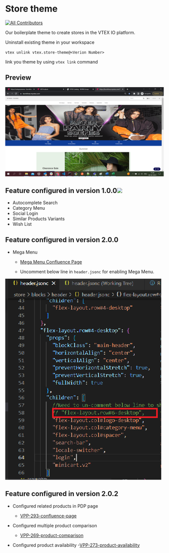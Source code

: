 # Store theme
<!-- ALL-CONTRIBUTORS-BADGE:START - Do not remove or modify this section -->
[![All Contributors](https://img.shields.io/badge/all_contributors-1-orange.svg?style=flat-square)](#contributors-)
<!-- ALL-CONTRIBUTORS-BADGE:END -->
Our boilerplate theme to create stores in the VTEX IO platform.

Uninstall existing theme in your workspace 
  
  `vtex unlink vtex.store-theme@<Verion Number>`

link you theme by using `vtex link` command

## Preview

![store-theme](../assets/storetheme.png)

## Feature configured in version 1.0.0![](2023-02-02-16-00-43.png)

  - Autocomplete Search
  - Category Menu
  - Social Login
  - Similar Products Variants
  - Wish List


## Feature configured in version 2.0.0
  - Mega Menu
      - [Mega Menu Confluence Page](https://borngroup.atlassian.net/wiki/spaces/VPP/pages/4954980895/VPP-259+Mega+Menu+Configuration)

      - Uncomment below line in `header.jsonc` for enabling Mega Menu. 
      
![Mega-Menu-Commented Code](../assets/mega-menu.png)

## Feature configured in version 2.0.2

  - Configured related products in PDP page
    - [VPP-293-confluence-page](https://borngroup.atlassian.net/wiki/spaces/VPP/pages/4972052870/VPP-293+Configure+related+products+in+PDP+page)
  
  - Configured multiple product comparison
    - [VPP-269-product-comparison](https://borngroup.atlassian.net/wiki/spaces/VPP/pages/4957929569/VPP-269+Multiple+Product+Comparison+which+belongs+to+similar+category)
  
  - Configured product availability
    -[VPP-273-product-availability](https://borngroup.atlassian.net/wiki/spaces/VPP/pages/4958060598/VPP-273+Show+the+available+stock+on+PDP+if+it+is+less+then+defined+value.)